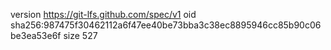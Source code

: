 version https://git-lfs.github.com/spec/v1
oid sha256:987475f30462112a6f47ee40be73bba3c38ec8895946cc85b90c06be3ea53e6f
size 527
